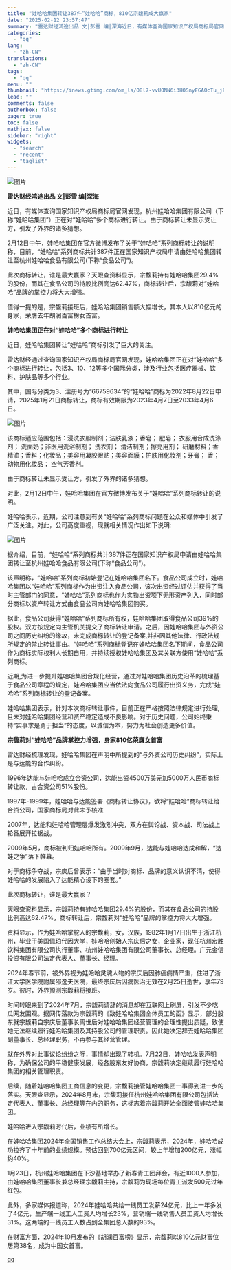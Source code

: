 ```yaml
---
title: "娃哈哈集团转让387件“娃哈哈”商标，810亿宗馥莉成大赢家"
date: "2025-02-12 23:57:47"
summary: "雷达财经鸿途出品 文|彭雪 编|深海近日，有媒体查询国家知识产权局商标局官网发现，杭州娃哈哈集团有限..."
categories:
  - "qq"
lang:
  - "zh-CN"
translations:
  - "zh-CN"
tags:
  - "qq"
menu: ""
thumbnail: "https://inews.gtimg.com/om_ls/O8l7-vvUONN6i3HOSnyFGAOcTu_jPrsNwAqYX_rzkHwRkAA_640360/0"
lead: ""
comments: false
authorbox: false
pager: true
toc: false
mathjax: false
sidebar: "right"
widgets:
  - "search"
  - "recent"
  - "taglist"
---
```


![图片](https://inews.gtimg.com/news_bt/O0A1ttIiy0R5jf5-GZl_y7xVtMAbHzi2amcYxMVXj7dokAA/641)

**雷达财经鸿途出品 文|彭雪 编|深海**

近日，有媒体查询国家知识产权局商标局官网发现，杭州娃哈哈集团有限公司（下称“娃哈哈集团”）正在对“娃哈哈”多个商标进行转让。由于商标转让未显示受让方，引发了外界的诸多猜想。

2月12日中午，娃哈哈集团在官方微博发布了关于“娃哈哈”系列商标转让的说明称，目前，“娃哈哈”系列商标共计387件正在国家知识产权局申请由娃哈哈集团转让至杭州娃哈哈食品有限公司(下称“食品公司”)。

此次商标转让，谁是最大赢家？天眼查资料显示，宗馥莉持有娃哈哈集团29.4%的股份，而其在食品公司的持股比例高达62.47%，商标转让后，宗馥莉对“娃哈哈”品牌的掌控力将大大增强。

值得一提的是，宗馥莉接班后，娃哈哈集团销售额大幅增长，其本人以810亿元的身家，荣膺去年胡润百富榜女首富。

**娃哈哈集团正在对“娃哈哈”多个商标进行转让**

近日，娃哈哈集团转让“娃哈哈”商标引发了巨大的关注。

雷达财经通过查询国家知识产权局商标局官网发现，娃哈哈集团正在对“娃哈哈”多个商标进行转让，包括3、10、12等多个国际分类，涉及行业包括医疗器械、饮料、护肤品等多个行业。

其中，国际分类为3、注册号为“66759634”的“娃哈哈”商标为2022年8月22日申请，2025年1月21日商标转让，商标有效期限为2023年4月7日至2033年4月6日。

![图片](https://inews.gtimg.com/news_bt/Omccv43w0ngv3WtASOUUeOAKJUdu642OSB9BVXXM1hJF0AA/641)

该商标适应范围包括：浸洗衣服制剂；洁肤乳液；香皂； 肥皂； 衣服用合成洗涤剂； 洗面奶；非医用洗浴制剂； 洗衣剂； 清洁制剂；擦亮用剂； 研磨材料；香精油；香料；化妆品；美容用凝胶眼贴；美容面膜；护肤用化妆剂；牙膏； 香； 动物用化妆品； 空气芳香剂。

由于商标转让未显示受让方，引发了外界的诸多猜想。

对此，2月12日中午，娃哈哈集团在官方微博发布关于“娃哈哈”系列商标转让的说明。

娃哈哈表示，近期，公司注意到有关“娃哈哈”系列商标问题在公众和媒体中引发了广泛关注。对此，公司高度重视，现就相关情况作出如下说明:

![图片](https://inews.gtimg.com/news_bt/OM2ZdcTIX0eoSCDX-mW44sAAqD9abypJVH6MY2zdUJ18EAA/641)

据介绍，目前，“娃哈哈”系列商标共计387件正在国家知识产权局申请由娃哈哈集团转让至杭州娃哈哈食品有限公司(下称“食品公司”)。

该声明称，“娃哈哈”系列商标初始登记在娃哈哈集团名下。食品公司成立时，娃哈哈集团以“娃哈哈”系列商标作为出资注入食品公司，该次出资经过评估并获得了当时主管部门的同意，“娃哈哈”系列商标也作为实物出资项下无形资产列入，同时部分商标以资产转让方式由食品公司向娃哈哈集团购买。

据此，食品公司获得“娃哈哈”系列商标所有权，娃哈哈集团取得食品公司39%的股权。双方按规定向主管机关提交了商标转让申请。之后，因娃哈哈集团与外资公司之间历史纠纷的缘故，未完成商标转让的登记备案,并非因其他法律、行政法规所规定的禁止转让事由。“娃哈哈”系列商标登记在娃哈哈集团名下期间，食品公司作为商标实际权利人长期自用，并持续授权娃哈哈集团及其关联方使用“娃哈哈”系列商标。

近期,为进一步提升娃哈哈集团合规化经营，通过对娃哈哈集团历史沿革的梳理基于食品公司章程的规定，娃哈哈集团应当依法向食品公司履行出资义务，完成“娃哈哈”系列商标转让的登记备案。

娃哈哈集团表示，针对本次商标转让事件，目前正在严格按照法律规定进行处理,且未对娃哈哈集团经营和资产稳定造成不良影响。对于历史问题，公司始终秉持“实事求是勇于担当”的态度，以诚信为本，努力为社会创造更多价值。

**宗馥莉对“娃哈哈”品牌掌控力增强，身家810亿荣膺女首富**

雷达财经梳理发现，娃哈哈集团在声明中所提到的“与外资公司历史纠纷”，实际上是与达能的合作纠纷。

1996年达能与娃哈哈成立合资公司，达能出资4500万美元加5000万人民币商标转让款，占合资公司51%股份。

1997年-1999年，娃哈哈与达能签署《商标转让协议》，欲将“娃哈哈”商标转让给合资公司，国家商标局对此未予核准

2007年，达能和娃哈哈管理层爆发激烈冲突，双方在舆论战、资本战、司法战上轮番展开拉锯战。

2009年5月，商标被判归娃哈哈所有。2009年9月，达能与娃哈哈达成和解，“达娃之争”落下帷幕。

对于商标争夺战，宗庆后曾表示：“由于当时对商标、品牌的意义认识不清，使得娃哈哈的发展陷入了达能精心设下的圈套。”

此次商标转让，谁是最大赢家？

天眼查资料显示，宗馥莉持有娃哈哈集团29.4%的股份，而其在食品公司的持股比例高达62.47%，商标转让后，宗馥莉对“娃哈哈”品牌的掌控力将大大增强。

资料显示，作为娃哈哈掌舵人的宗馥莉，女，汉族，1982年1月17日出生于浙江杭州，毕业于美国佩珀代因大学，娃哈哈创始人宗庆后之女，企业家，现任杭州宏胜饮料集团有限公司执行董事、杭州娃哈哈集团有限公司董事长、总经理。广元金信投资有限公司法定代表人、董事长、经理。

2024年春节前，被外界视为娃哈哈灵魂人物的宗庆后因肺癌病情严重，住进了浙江大学医学院附属邵逸夫医院，最终宗庆后因病医治无效在2月25日逝世，享年79岁。彼时，外界预测宗馥莉将接班。

时间转眼来到了2024年7月，宗馥莉请辞的消息却在互联网上刷屏，引发不少吃瓜网友围观。据网传落款为宗馥莉的《致娃哈哈集团全体员工的函》显示，部分股东就宗馥莉自宗庆后董事长离世后对娃哈哈集团经营管理的合理性提出质疑，致使她无法继续履行娃哈哈集团及其持股公司的管理职责。因此她决定辞去娃哈哈集团副董事长、总经理职务，不再参与其经营管理。

就在外界对此事议论纷纷之际，事情却出现了转机。7月22日，娃哈哈发表声明称，为确保公司的平稳健康发展，经各股东友好协商，宗馥莉决定继续履行娃哈哈集团的相关管理职责。

后续，随着娃哈哈集团工商信息的变更，宗馥莉接管娃哈哈集团一事得到进一步的落实。天眼查显示，2024年8月末，宗馥莉接任杭州娃哈哈集团有限公司包括法定代表人、董事长、总经理等在内的职务，这标志着宗馥莉开始全面接管娃哈哈集团。‌‌

娃哈哈进入宗馥莉时代后，业绩有所增长。

在娃哈哈集团2024年全国销售工作总结大会上，宗馥莉表示，2024年，娃哈哈成功拉齐了十年前的业绩规模。预估回到700亿元区间，较上年增加200亿元，涨幅约40%。

1月23日，杭州娃哈哈集团在下沙基地举办了新春青工团拜会，有近1000人参加，由娃哈哈集团董事长兼总经理宗馥莉主持，宗馥莉为现场每位青工派发500元过年红包。

此外，多家媒体报道称，2024年娃哈哈共给一线员工发薪24亿元，比上一年多发了4亿元，生产端一线工人工资人均增长23%，营销端一线销售人员工资人均增长31%。这两端的一线员工人数占到全集团总人数的93%。

在财富方面，2024年10月发布的《胡润百富榜》显示，宗馥莉以810亿元财富位居第38名，成为中国女首富。

[qq](https://new.qq.com/rain/a/20250212A09R0T00)
